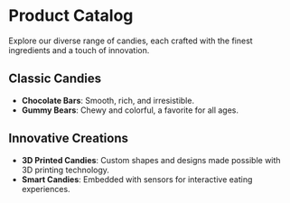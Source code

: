 # Product Catalog

Explore our diverse range of candies, each crafted with the finest ingredients and a touch of innovation.

## Classic Candies

- **Chocolate Bars**: Smooth, rich, and irresistible.
- **Gummy Bears**: Chewy and colorful, a favorite for all ages.

## Innovative Creations

- **3D Printed Candies**: Custom shapes and designs made possible with 3D printing technology.
- **Smart Candies**: Embedded with sensors for interactive eating experiences.
